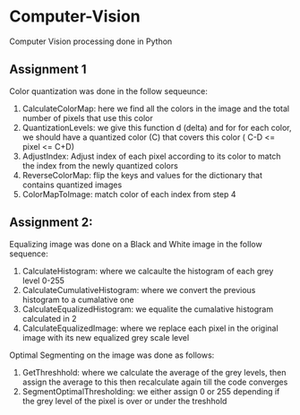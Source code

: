 # Computer-Vision
Computer Vision processing done in Python

## Assignment 1
Color quantization was done in the follow sequeunce:
  1. CalculateColorMap: here we find all the colors in the image and the total number of pixels that use this color
  2. QuantizationLevels: we give this function d (delta) and for for each color, we should have a quantized color (C) that covers this color ( C-D <= pixel <= C+D)
  3. AdjustIndex: Adjust index of each pixel according to its color to match the index from the newly quantized colors
  4. ReverseColorMap: flip the keys and values for the dictionary that contains quantized images
  5. ColorMapToImage: match color of each index from step 4

## Assignment 2:
Equalizing image was done on a Black and White image in the follow sequence:
  1. CalculateHistogram: where we calcaulte the histogram of each grey level 0-255
  2. CalculateCumulativeHistogram: where we convert the previous histogram to a cumalative one
  3. CalculateEqualizedHistogram: we equalite the cumalative histogram calculated in 2
  4. CalculateEqualizedImage: where we replace each pixel in the original image with its new equalized grey scale level

Optimal Segmenting on the image was done as follows:
  1. GetThreshhold: where we calculate the average of the grey levels, then assign the average to this then recalculate again till the code converges
  2. SegmentOptimalThresholding: we either assign 0 or 255 depending if the grey level of the pixel is over or under the treshhold
